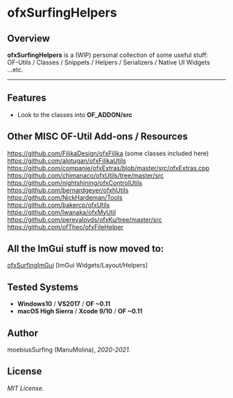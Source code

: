 ofxSurfingHelpers
=============================

## Overview
**ofxSurfingHelpers** is a (WIP) personal collection of some useful stuff:  
OF-Utils / Classes / Snippets / Helpers / Serializers / Native UI Widgets ...etc.

---------------

## Features
- Look to the classes into **OF_ADDON/src**

## Other MISC OF-Util Add-ons / Resources
https://github.com/FilikaDesign/ofxFilika (some classes included here)  
https://github.com/alptugan/ofxFilikaUtils  
https://github.com/companje/ofxExtras/blob/master/src/ofxExtras.cpp  
https://github.com/chimanaco/ofxUtils/tree/master/src  
https://github.com/nightshining/ofxControlUtils  
https://github.com/bernardgeyer/ofxhUtils  
https://github.com/NickHardeman/Tools  
https://github.com/bakercp/ofxUtils  
https://github.com/Iwanaka/ofxMyUtil  
https://github.com/perevalovds/ofxKu/tree/master/src  
https://github.com/ofTheo/ofxFileHelper  

## All the ImGui stuff is now moved to:  
[ofxSurfingImGui](https://github.com/moebiussurfing/ofxSurfingImGui) [ImGui Widgets/Layout/Helpers]  

## Tested Systems
- **Windows10** / **VS2017** / **OF ~0.11**
- **macOS High Sierra** / **Xcode 9/10** / **OF ~0.11**

## Author
moebiusSurfing (ManuMolina), _2020-2021._ 

## License
*MIT License.*
